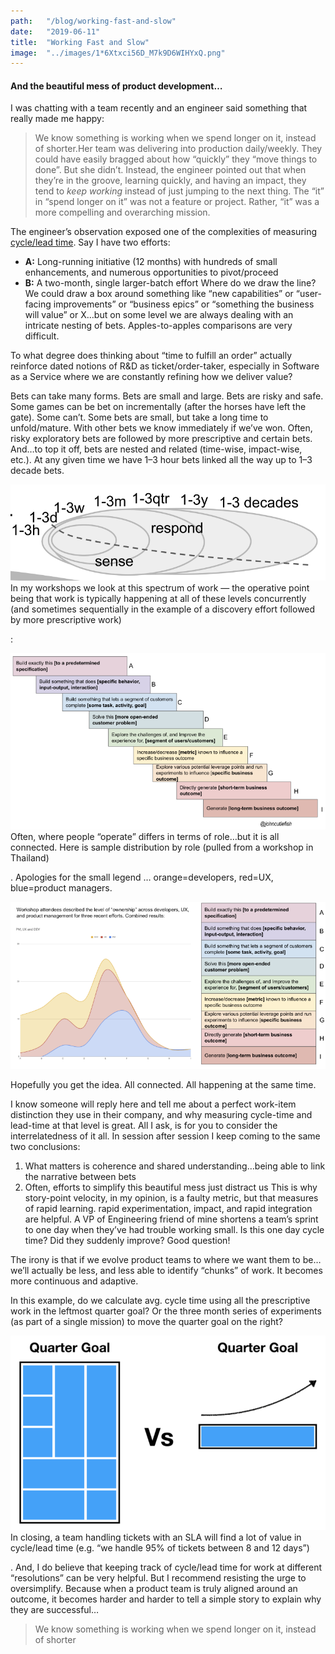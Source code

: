 ```yaml
---
path:	"/blog/working-fast-and-slow"
date:	"2019-06-11"
title:	"Working Fast and Slow"
image:	"../images/1*6Xtxci56D_M7k9D6WIHYxQ.png"
---
```


#### And the beautiful mess of product development…

I was chatting with a team recently and an engineer said something that really made me happy:


> We know something is working when we spend longer on it, instead of shorter.Her team was delivering into production daily/weekly. They could have easily bragged about how “quickly” they “move things to done”. But she didn’t. Instead, the engineer pointed out that when they’re in the groove, learning quickly, and having an impact, they tend to *keep working* instead of just jumping to the next thing. The “it” in “spend longer on it” was not a feature or project. Rather, “it” was a more compelling and overarching mission.

The engineer’s observation exposed one of the complexities of measuring [cycle/lead time](https://leanandkanban.wordpress.com/2009/04/18/lead-time-vs-cycle-time/). Say I have two efforts:

* **A:** Long-running initiative (12 months) with hundreds of small enhancements, and numerous opportunities to pivot/proceed
* **B:** A two-month, single larger-batch effort
Where do we draw the line? We could draw a box around something like “new capabilities” or “user-facing improvements” or “business epics” or “something the business will value” or X…but on some level we are always dealing with an intricate nesting of bets. Apples-to-apples comparisons are very difficult.

To what degree does thinking about “time to fulfill an order” actually reinforce dated notions of R&D as ticket/order-taker, especially in Software as a Service where we are constantly refining how we deliver value?

Bets can take many forms. Bets are small and large. Bets are risky and safe. Some games can be bet on incrementally (after the horses have left the gate). Some can’t. Some bets are small, but take a long time to unfold/mature. With other bets we know immediately if we’ve won. Often, risky exploratory bets are followed by more prescriptive and certain bets. And…to top it off, bets are nested and related (time-wise, impact-wise, etc.). At any given time we have 1–3 hour bets linked all the way up to 1–3 decade bets.

![](../images/1*6Xtxci56D_M7k9D6WIHYxQ.png)In my workshops we look at this spectrum of work — the operative point being that work is typically happening at all of these levels concurrently (and sometimes sequentially in the example of a discovery effort followed by more prescriptive work)

:

![](../images/1*GFqOwDxjKJVSYM6UtQ19ng.png)Often, where people “operate” differs in terms of role…but it is all connected. Here is sample distribution by role (pulled from a workshop in Thailand)

. Apologies for the small legend … orange=developers, red=UX, blue=product managers.

![](../images/1*e0HIGll_hTzXwZNLxz-k4g.png)

Hopefully you get the idea. All connected. All happening at the same time.

I know someone will reply here and tell me about a perfect work-item distinction they use in their company, and why measuring cycle-time and lead-time at that level is great. All I ask, is for you to consider the interrelatedness of it all. In session after session I keep coming to the same two conclusions:

1. What matters is coherence and shared understanding…being able to link the narrative between bets
2. Often, efforts to simplify this beautiful mess just distract us
This is why story-point velocity, in my opinion, is a faulty metric, but that measures of rapid learning. rapid experimentation, impact, and rapid integration are helpful. A VP of Engineering friend of mine shortens a team’s sprint to one day when they’ve had trouble working small. Is this one day cycle time? Did they suddenly improve? Good question!

The irony is that if we evolve product teams to where we want them to be…we’ll actually be less, and less able to identify “chunks” of work. It becomes more continuous and adaptive.

In this example, do we calculate avg. cycle time using all the prescriptive work in the leftmost quarter goal? Or the three month series of experiments (as part of a single mission) to move the quarter goal on the right?

![](../images/1*DxRvZfl3bLyTceZbHuz3Fg.png)In closing, a team handling tickets with an SLA will find a lot of value in cycle/lead time (e.g. “we handle 95% of tickets between 8 and 12 days”)

. And, I do believe that keeping track of cycle/lead time for work at different “resolutions” can be very helpful. But I recommend resisting the urge to oversimplify. Because when a product team is truly aligned around an outcome, it becomes harder and harder to tell a simple story to explain why they are successful…


> We know something is working when we spend longer on it, instead of shorter